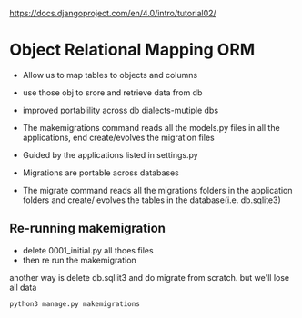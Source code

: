 https://docs.djangoproject.com/en/4.0/intro/tutorial02/

# Object Relational Mapping ORM
- Allow us to map tables to objects and columns
- use those obj to srore and retrieve data from db
- improved portablility across db dialects-mutiple dbs


- The makemigrations command reads all the models.py files in all the applications, end create/evolves the migration files
- Guided by the applications listed in settings.py
- Migrations are portable across databases

- The migrate command reads all the migrations folders in the application folders and create/ evolves the tables in the database(i.e. db.sqlite3)

## Re-running makemigration

- delete 0001_initial.py all thoes files
- then re run the makemigration

another way is delete db.sqllit3 and do migrate from scratch. but we'll lose all data
```
python3 manage.py makemigrations
```